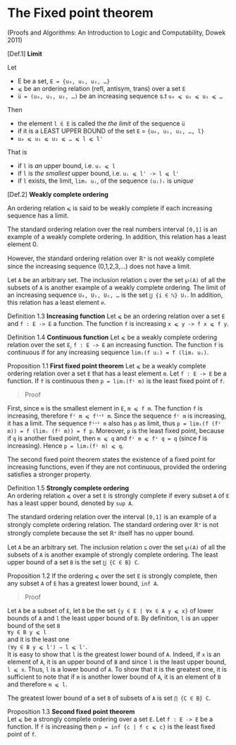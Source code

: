 # The Fixed point theorem

(Proofs and Algorithms: An Introduction to Logic and Computability, Dowek 2011)

[Def.1] __Limit__

Let
- E be a set, `E = {u₀, u₁, u₂, …}`
- `⩽` be an ordering relation (refl, antisym, trans) over a set `E`
- `u̅ = (u₀, u₁, u₂, …)` be an increasing sequence s.t `u₀ ⩽ u₁ ⩽ u₂ ⩽ …`

Then
- the element `l ∈ E` is called the *the limit* of the sequence `u̅`
- if it is a LEAST UPPER BOUND of the set `E` = `{u₀, u₁, u₂, …, l}`
- `u₀ ⩽ u₁ ⩽ u₂ ⩽ … ⩽ l ⩽ l'`

That is
- if `l` is *an* upper bound, i.e. `uᵢ ⩽ l`
- if `l` is *the smallest* upper bound, i.e. `uᵢ ⩽ l' -> l ⩽ l'`
- if `l` exists, the limit, `limᵢ uᵢ`, of the sequence `(uᵢ)ᵢ` is *unique*



[Def.2] __Weakly complete ordering__

An ordering relation `⩽` is said to be weakly complete if each increasing sequence has a limit.

The standard ordering relation over the real numbers interval `[0,1]` is an example of a weakly complete ordering. In addition, this relation has a least element 0.

However, the standard ordering relation over ℝᐩ is not weakly complete since the increasing sequence (0,1,2,3,…) does not have a limit.

Let `A` be an arbitrary set. The inclusion relation `⊆` over the set `℘(A)` of all the subsets of `A` is another example of a weakly complete ordering. The limit of an increasing sequence `U₀, U₁, U₂, …` is the set `⋃ {i ∈ ℕ} Uᵢ`. In addition, this relation has a least element `∅`.

Definition 1.3 **Increasing function** 
Let `⩽` be an ordering relation over a set `E` and `f : E -> E` a function. The function `f` is increasing `x ⩽ y -> f x ⩽ f y`.

Definition 1.4 **Continuous function** 
Let `⩽` be a weakly complete ordering relation over the set `E`, `f : E -> E` an increasing function. The function `f` is continuous if for any increasing sequence `limᵢ(f uᵢ) = f (limᵢ uᵢ)`.

Proposition 1.1 **First fixed point theorem** 
Let `⩽` be a weakly complete ordering relation over a set `E` that has a least element `m`. Let `f : E -> E` be a function. 
If `f` is continuous 
then `p = limᵢ(fⁱ m)` 
is the least fixed point of `f`.

>Proof

First, since `m` is the smallest element in `E`, `m ⩽ f m`. 
The function `f` is increasing, therefore `fⁱ m ⩽ fⁱᐩ¹ m`. 
Since the sequence `fⁱ m` is increasing, it has a limit. 
The sequence `fⁱᐩ¹ m` also has `p` as limit, 
thus `p = limᵢ(f (fⁱ m)) = f (limᵢ (fⁱ m)) = f p`. 
Moreover, `p` is the least fixed point, 
because if `q` is another fixed point, 
then `m ⩽ q` and `fⁱ m ⩽ fⁱ q = q` 
(since f is increasing). 
Hence `p = limᵢ(fⁱ m) ⩽ q`.

The second fixed point theorem states the existence of a fixed point for increasing functions, even if they are not continuous, provided the ordering satisfies a stronger property.

Definition 1.5 **Strongly complete ordering**    
An ordering relation `⩽` over a set `E` is strongly complete if every subset `A` of `E` has a least upper bound, denoted by `𝚜𝚞𝚙 A`.

The standard ordering relation over the interval `[0,1]` is an example of a strongly complete ordering relation. The standard ordering over ℝᐩ is not strongly complete because the set ℝᐩ itself has no upper bound.

Let `A` be an arbitrary set. The inclusion relation `⊆` over the set `℘(A)` of all the subsets of `A` is another example of strongly complete ordering. The least upper bound of a set `B` is the set `⋃ {C ∈ B} C`.

Proposition 1.2 If the ordering `⩽` over the set `E` is strongly complete, then any subset `A` of `E` has a greatest lower bound, `𝚒𝚗𝚏 A`.

>Proof

Let `A` be a subset of `E`, 
let `B` be the set `{y ∈ E | ∀x ∈ A y ⩽ x}` of lower bounds of `A` 
and `l` the least upper bound of `B`. 
By definition, `l` is an upper bound of the set `B`    
`∀y ∈ B y ⩽ l`   
and it is the least one    
`(∀y ∈ B y ⩽ l') ⇒ l ⩽ l'`.    
It is easy to show that `l` is the greatest lower bound of `A`. 
Indeed, if `x` is an element of `A`, 
it is an upper bound of `B` 
and since `l` is the least upper bound, `l ⩽ x`. 
Thus, `l` is a lower bound of `A`. 
To show that it is the greatest one, it is sufficient to note that if `m` is another lower bound of `A`, it is an element of `B` and therefore `m ⩽ l`.

The greatest lower bound of a set `B` of subsets of `A` is set `⋂ {C ∈ B} C`.

Proposition 1.3 **Second fixed point theorem**    
Let `⩽` be a strongly complete ordering over a set `E`. 
Let `f : E -> E` be a function. 
If `f` is increasing 
then `p = inf {c | f c ⩽ c}` is the least fixed point of `f`.
